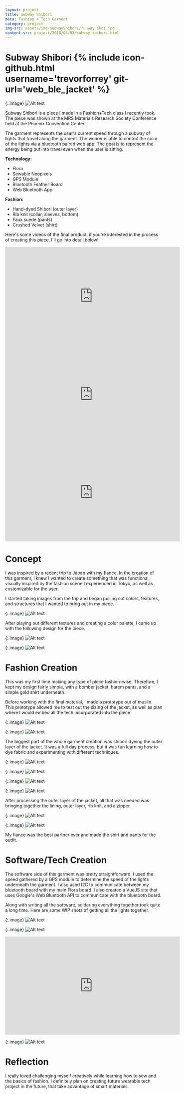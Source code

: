 ```yaml
---
layout: project
title: Subway Shibori
meta: Fashion + Tech Garment
category: project
img-src: assets/img/subwayShibori/runway_shot.jpg
content-src: project/2018/04/03/subway-shibori.html
---
```


# Subway Shibori {% include icon-github.html username='trevorforrey' git-url='web_ble_jacket' %}

{:.image}
![Alt text](assets/img/subwayShibori/runway_shot.JPG "My Title")

Subway Shibori is a piece I made in a Fashion+Tech class I recently took. The piece was shown
at the MRS Materials Research Society Conference held at the Phoenix Convention Center.

The garment represents the user's current speed through a subway of lights that
travel along the garment. The wearer is able to control the color of the lights
via a bluetooth paired web app. The goal is to represent the energy being put
into travel even when the user is sitting.

**Technology:**
* Flora
* Sewable Neopixels
* GPS Module
* Bluetooth Feather Board
* Web Bluetooth App

**Fashion:**
* Hand-dyed Shibori (outer layer)
* Rib knit (collar, sleeves, bottom)
* Faux suede (pants)
* Crushed Velvet (shirt)

Here's some videos of the final product, if you're interested in the process of creating
this piece, I'll go into detail below!

<iframe width="560" height="315" src="https://www.youtube.com/embed/nRnUgiD-eZY" frameborder="0" allow="autoplay; encrypted-media" allowfullscreen></iframe>
<iframe width="560" height="315" src="https://www.youtube.com/embed/tQkDqPtIQPA" frameborder="0" allow="autoplay; encrypted-media" allowfullscreen></iframe>
<iframe width="560" height="315" src="https://www.youtube.com/embed/dZ1LrMXEA9M" frameborder="0" allow="autoplay; encrypted-media" allowfullscreen></iframe>  

# Concept

I was inspired by a recent trip to Japan with my fiance. In the creation of this garment,
I knew I wanted to create something that was functional, visually inspired by the fashion
scene I experienced in Tokyo, as well as customizable for the user.

I started taking images from the trip and began pulling out colors, textures, and structures
that I wanted to bring out in my piece.

{:.image}
![Alt text](assets/img/subwayShibori/mood_board.JPG "My Title")

After playing out different textures and creating a color palette, I came up with
the following design for the piece.

{:.image}
![Alt text](assets/img/subwayShibori/final_colors.jpg "My Title")

{:.image}
![Alt text](assets/img/subwayShibori/seethrough.jpg "My Title")


# Fashion Creation

This was my first time making any type of piece fashion-wise. Therefore, I kept my design
fairly simple, with a bomber jacket, harem pants, and a simple gold shirt underneath.

Before working with the final material, I made a prototype out of muslin. This prototype allowed
me to test out the sizing of the jacket, as well as plan where I would embed all the tech incorporated
into the piece.

{:.image}
![Alt text](assets/img/subwayShibori/prototype_mel.JPG "My Title")

{:.image}
![Alt text](assets/img/subwayShibori/muslin_prototype.JPG "My Title")

The biggest part of the whole garment creation was shibori dyeing the outer layer of the jacket.
It was a full day process, but it was fun learning how to dye fabric and experimenting with different
techniques.

{:.image}
![Alt text](assets/img/subwayShibori/dye_wrap.JPG "My Title")

{:.image}
![Alt text](assets/img/subwayShibori/dye_shot.JPG "My Title")

{:.image}
![Alt text](assets/img/subwayShibori/post_dye.JPG "My Title")

{:.image}
![Alt text](assets/img/subwayShibori/final_piece.JPG "My Title")

After processing the outer layer of the jacket, all that was needed was bringing together
the lining, outer layer, rib knit, and a zipper.

{:.image}
![Alt text](assets/img/subwayShibori/lining_shot.JPG "My Title")

{:.image}
![Alt text](assets/img/subwayShibori/some_rib_knit.JPG "My Title")

My fiance was the best partner ever and made the shirt and pants for the outfit.

# Software/Tech Creation

The software side of this garment was pretty straightforward, I used the speed gathered
by a GPS module to determine the speed of the lights underneath the garment. I also used
I2C to communicate between my bluetooth board with my main Flora board. I also created a
VueJS site that uses Google's Web Bluetooth API to communicate with the bluetooth board.

Along with writing all the software, soldering everything together took quite a long time.
Here are some WIP shots of getting all the lights together.

{:.image}
![Alt text](assets/img/subwayShibori/SolderProgress.JPG "My Title")

{:.image}
![Alt text](assets/img/subwayShibori/followingPath.JPG "My Title")

<iframe width="560" height="315" src="https://www.youtube.com/embed/pfc90bKp9n4" frameborder="0" allow="autoplay; encrypted-media" allowfullscreen></iframe>

{:.image}
![Alt text](assets/img/subwayShibori/EmbeddedShot.JPG "My Title")

# Reflection

I really loved challenging myself creatively while learning how to sew and the basics
of fashion. I definitely plan on creating future wearable tech project in the future,
that take advantage of smart materials.
